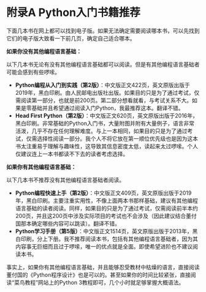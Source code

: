 # 附录A Python入门书籍推荐

下面几本书在网上都可以找到电子版。如果无法确定需要阅读哪本书，可以先找到它们的电子版大致看一下前几页，确定自己适合哪本。

**如果你没有其他编程语言基础：**

以下几本书无论有没有其他编程语言基础都可以阅读。但是有其他编程语言基础者可能会感到有些啰嗦。

- **Python编程从入门到实践（第2版）**：中文版正文422页，英文原版出版于2019年，黑白印刷。由人民邮电出版社出版。如果目的只是为了通过考试，仅需阅读第一部分，也就是前200页。第二部分想看就看，与考试关系不大。如果是零基础并且希望通过阅读入门Python，我最推荐这本。翻译不错。
- **Head First Python（第2版）**：中文版正文620页，英文原版出版于2016年，黑白印刷。非常基础的Python入门书，大量附图并附有大量例子，语言非常活泼，几乎不存在任何理解难度。与上一本相同，如果目的只是为了通过考试，仅需选择性阅读一部分。我个人不将它放在第一顺位优先级也是因为这本书太注重易于理解与趣味性，这导致其信息密度太低，读起来太过啰嗦。个人仅建议连上一本书都读不下去的读者考虑选择。

**如果你有其他编程语言基础：**

以下几本书不推荐没有其他编程语言基础者阅读。

- **Python编程快速上手（第2版）**：中文版正文409页，英文原版出版于2019年，黑白印刷。主要注重实用性，不像上面两本书那样基础，建议有其他编程语言基础的读者阅读。同样，如果目的只是为了通过考试，仅需阅读前半本约200页，并且这200页中涉及实际项目的考试也不会涉及（因此建议结合董付国那本确定哪些内容可以跳读）。翻译不错。
- **Python学习手册（第5版）**：中文版正文1514页，英文原版出版于2013年，黑白印刷，分上下册。我不推荐阅读本书，包括有其他编程语言基础者，因为其内容事无巨细而且过于啰嗦，唯一的优点就是全面。即使希望进阶也不建议阅读本书。

事实上，如果你有其他编程语言基础，并且能够忍受教材中枯燥的语言，直接阅读董付国的《Python程序设计》也是可以的。甚至如果你的时间比较紧张，直接阅读“菜鸟教程”网站上的Python 3教程即可，几个小时就足够掌握大概语法。